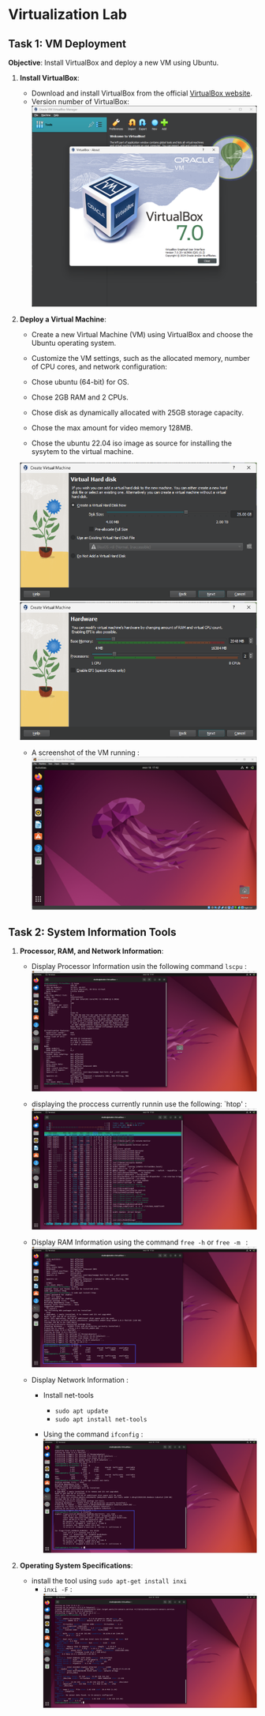 # Virtualization Lab

## Task 1: VM Deployment

**Objective**: Install VirtualBox and deploy a new VM using Ubuntu.

1. **Install VirtualBox**:
   - Download and install VirtualBox from the official [VirtualBox website](https://www.virtualbox.org/).
   - Version number of VirtualBox: 
      ![alt text](imgs/version.png)
2. **Deploy a Virtual Machine**:
   - Create a new Virtual Machine (VM) using VirtualBox and choose the Ubuntu operating system.
   - Customize the VM settings, such as the allocated memory, number of CPU cores, and network configuration: 

    - Chose ubuntu (64-bit) for OS.
    - Chose 2GB RAM and  2 CPUs.
    - Chose disk as dynamically allocated with 25GB storage capacity.
    - Chose the max amount for video memory 128MB.
    - Chose the ubuntu 22.04 iso image as source for installing the sysytem to the virtual machine.
    
     ![alt text](imgs/disk.png)
     ![alt text](imgs/cores.png)

   - A screenshot of the VM running :
      ![alt text](imgs/running.png)


## Task 2: System Information Tools


1. **Processor, RAM, and Network Information**:
   - Display Processor Information usin the following command `lscpu` :
      ![alt text](imgs/lscpu.png)
   
   - displaying the proccess currently runnin use the following: `htop' :
      ![alt text](imgs/htop.png)


   - Display RAM Information using the command  `free -h`  or `free -m ` : 
      ![alt text](imgs/free-h-m.png)

   - Display Network Information :
      - Install net-tools
         - `sudo apt update`
         - `sudo apt install net-tools`

      - Using the command  `ifconfig` :
         ![alt text](imgs/ifconfig.png)


2. **Operating System Specifications**:
   - install the tool using `sudo apt-get install inxi`
      -  `inxi -F` :
      ![alt text](imgs/inxi.png)
